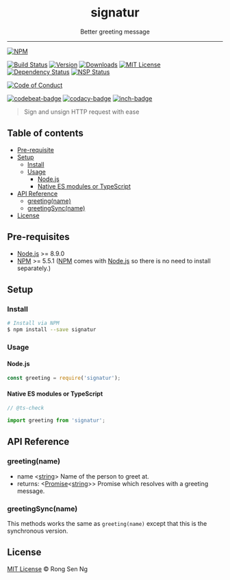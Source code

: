 <div align="center" style="text-align: center;">
  <h1 style="border-bottom: none;">signatur</h1>

  <p>Better greeting message</p>
</div>

<hr />

[![NPM][nodei-badge]][nodei-url]

[![Build Status][travis-badge]][travis-url]
[![Version][version-badge]][version-url]
[![Downloads][downloads-badge]][downloads-url]
[![MIT License][mit-license-badge]][mit-license-url]
[![Dependency Status][daviddm-badge]][daviddm-url]
[![NSP Status][nsp-badge]][nsp-url]

[![Code of Conduct][coc-badge]][coc-url]

[![codebeat-badge]][codebeat-url]
[![codacy-badge]][codacy-url]
[![inch-badge]][inch-url]

> Sign and unsign HTTP request with ease

## Table of contents

- [Pre-requisite](#pre-requisite)
- [Setup](#setup)
  - [Install](#install)
  - [Usage](#usage)
    - [Node.js](#nodejs)
    - [Native ES modules or TypeScript](#native-es-modules-or-typescript)
- [API Reference](#api-reference)
  - [greeting(name)](#greetingname)
  - [greetingSync(name)](#greetingsyncname)
- [License](#license)

## Pre-requisites

- [Node.js][node-js-url] >= 8.9.0
- [NPM][npm-url] >= 5.5.1 ([NPM][npm-url] comes with [Node.js][node-js-url] so there is no need to install separately.)

## Setup

### Install

```sh
# Install via NPM
$ npm install --save signatur
```

### Usage

#### Node.js

```js
const greeting = require('signatur');
```

#### Native ES modules or TypeScript

```ts
// @ts-check

import greeting from 'signatur';
```

## API Reference

### greeting(name)

  - name <[string][string-mdn-url]> Name of the person to greet at.
  - returns: <[Promise][promise-mdn-url]&lt;[string][string-mdn-url]&gt;> Promise which resolves with a greeting message.

### greetingSync(name)

This methods works the same as `greeting(name)` except that this is the synchronous version.

## License

[MIT License](https://motss.mit-license.org/) © Rong Sen Ng



[typescript-url]: https://github.com/Microsoft/TypeScript
[node-js-url]: https://nodejs.org
[npm-url]: https://www.npmjs.com
[node-releases-url]: https://nodejs.org/en/download/releases

[array-mdn-url]: https://developer.mozilla.org/en-US/docs/Web/JavaScript/Reference/Global_Objects/Array
[boolean-mdn-url]: https://developer.mozilla.org/en-US/docs/Web/JavaScript/Reference/Global_Objects/Boolean
[function-mdn-url]: https://developer.mozilla.org/en-US/docs/Web/JavaScript/Reference/Global_Objects/Function
[map-mdn-url]: https://developer.mozilla.org/en-US/docs/Web/JavaScript/Reference/Global_Objects/Map
[number-mdn-url]: https://developer.mozilla.org/en-US/docs/Web/JavaScript/Reference/Global_Objects/Number
[object-mdn-url]: https://developer.mozilla.org/en-US/docs/Web/JavaScript/Reference/Global_Objects/Object
[promise-mdn-url]: https://developer.mozilla.org/en-US/docs/Web/JavaScript/Reference/Global_Objects/Promise
[regexp-mdn-url]: https://developer.mozilla.org/en-US/docs/Web/JavaScript/Reference/Global_Objects/RegExp
[set-mdn-url]: https://developer.mozilla.org/en-US/docs/Web/JavaScript/Reference/Global_Objects/Set
[string-mdn-url]: https://developer.mozilla.org/en-US/docs/Web/JavaScript/Reference/Global_Objects/String



[nodei-badge]: https://nodei.co/npm/signatur.png?downloads=true&downloadRank=true&stars=true

[travis-badge]: https://img.shields.io/travis/motss/signatur.svg?style=flat-square

[version-badge]: https://img.shields.io/npm/v/signatur.svg?style=flat-square
[downloads-badge]: https://img.shields.io/npm/dm/signatur.svg?style=flat-square
[mit-license-badge]: https://img.shields.io/github/license/mashape/apistatus.svg?style=flat-square
[nsp-badge]: https://nodesecurity.io/orgs/motss/projects/a1c57ec8-9c17-4912-932b-f1ff6284e2ae/badge?style=flat-square
[daviddm-badge]: https://img.shields.io/david/motss/signatur.svg?style=flat-square

[coc-badge]: https://img.shields.io/badge/code%20of-conduct-ff69b4.svg?style=flat-square

[codebeat-badge]: https://codebeat.co/badges/e486e791-12b7-4198-b834-0fa5bd04e1c3?style=flat-square
[codacy-badge]: https://api.codacy.com/project/badge/Grade/a70d1556b4e74711a162c4fd4dbb68a1?style=flat-square
[inch-badge]: http://inch-ci.org/github/motss/signatur.svg?branch=master&style=flat-square



[nodei-url]: https://nodei.co/npm/signatur

[travis-url]: https://travis-ci.org/motss/signatur
[version-url]: https://npmjs.org/package/signatur
[downloads-url]: http://www.npmtrends.com/signatur
[mit-license-url]: https://github.com/motss/signatur/blob/master/LICENSE
[nsp-url]: https://nodesecurity.io/orgs/motss/projects/a1c57ec8-9c17-4912-932b-f1ff6284e2ae
[daviddm-url]: https://david-dm.org/motss/signatur

[coc-url]: https://github.com/motss/signatur/blob/master/CODE_OF_CONDUCT.md

[codebeat-url]: https://codebeat.co/projects/github-com-motss-signatur-master
[codacy-url]: https://www.codacy.com/app/motss/signatur?utm_source=github.com&amp;utm_medium=referral&amp;utm_content=motss/signatur&amp;utm_campaign=Badge_Grade
[inch-url]: http://inch-ci.org/github/motss/signatur
